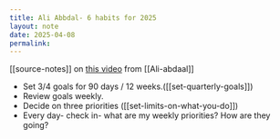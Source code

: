 ```yaml
---
title: Ali Abbdal- 6 habits for 2025
layout: note
date: 2025-04-08
permalink:
---
```


[[source-notes]] on [this video](https://youtu.be/W2afI0n8pUk?si=ZmR8YsuA4HLkl5rX) from [[Ali-abdaal]]

- Set 3/4 goals for 90 days / 12 weeks.([[set-quarterly-goals]])
- Review goals weekly.
- Decide on three priorities ([[set-limits-on-what-you-do]])
- Every day- check in- what are my weekly priorities? How are they going?